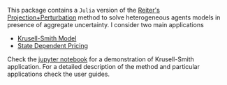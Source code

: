 
This package contains a `Julia` version of the [Reiter's Projection+Perturbation](http://www.ihs.ac.at/publications/eco/es-258.pdf)
method to solve heterogeneous agents models in presence of aggregate uncertainty. I consider two main applications

* [Krusell-Smith Model](doc/ReiterJEDCinJulia.pdf)
* [State Dependent Pricing](doc/SDPricing.pdf)

Check the [jupyter notebook](jupyter\KrusellSmithJulia.ipynb) for a demonstration of Krusell-Smith application.
For a detailed description of the method and particular applications check the user guides.

<!-- ## **TODO**

- [x] this is a complete item
- [ ] this is an incomplete item
- [x] @important look at eulerres.jl
- [x] list syntax required (any unordered or ordered list supported)
 -->
